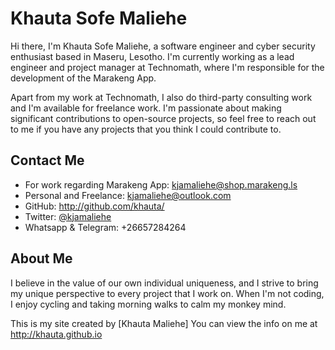 # Khauta Sofe Maliehe

Hi there, I'm Khauta Sofe Maliehe, a software engineer and cyber security enthusiast based in Maseru, Lesotho. I'm currently working as a lead engineer and project manager at Technomath, where I'm responsible for the development of the Marakeng App.

Apart from my work at Technomath, I also do third-party consulting work and I'm available for freelance work. I'm passionate about making significant contributions to open-source projects, so feel free to reach out to me if you have any projects that you think I could contribute to.

## Contact Me

- For work regarding Marakeng App: <kjamaliehe@shop.marakeng.ls>
- Personal and Freelance: <kjamaliehe@outlook.com>
- GitHub: http://github.com/khauta/
- Twitter: [@kjamaliehe](https://twitter.com/kjamaliehe)
- Whatsapp & Telegram: +26657284264

## About Me

I believe in the value of our own individual uniqueness, and I strive to bring my unique perspective to every project that I work on. When I'm not coding, I enjoy cycling and taking morning walks to calm my monkey mind.

This is my site created by [Khauta Maliehe] You can view the info on me at <http://khauta.github.io>
